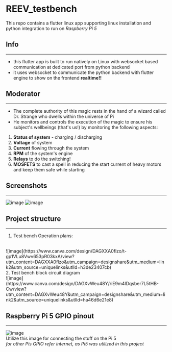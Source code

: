 # REEV_testbench
This repo contains a flutter linux app supporting linux installation and python integration to run on _Raspberry Pi 5_

## Info
---
- this flutter app is built to run natively on Linux with websocket based communication at dedicated port from python backend
- it uses websocket to communicate the python backend with flutter engine to show on the frontend **realtime!!**

## Moderator
---
- The complete authority of this magic rests in the hand of a wizard called Dr. Strange who dwells within the universe of Pi
- He monitors and controls the execution of the magic to ensure his subject's wellbeings (that's us!) by monitoring the following aspects:
1. **Status of system** - charging / discharging
2. **Voltage** of system
3. **Current** flowing through the system
4. **RPM** of the system's engine
5. **Relays** to do the switching!
6. **MOSFETS** to cast a spell in reducing the start current of heavy motors and keep them safe while starting

## Screenshots
---
![image](https://github.com/user-attachments/assets/f0f7766c-f318-4838-8f7a-1a292396da99)
![image](https://github.com/user-attachments/assets/4be850b1-27f8-443a-a5cc-90f9951b10a3)

## Project structure
---
1. Test bench Operation plans:
<br>
![image](https://www.canva.com/design/DAGXXA0flzo/t-gp1VLu8Vwv653pR03kxA/view?utm_content=DAGXXA0flzo&utm_campaign=designshare&utm_medium=link2&utm_source=uniquelinks&utlId=h3de23407cb)
<br>
2. Test bench block circuit diagram
<br>
![image](https://www.canva.com/design/DAGXvWeu48Y/riE9m4IDqsber7L5tHB-Cw/view?utm_content=DAGXvWeu48Y&utm_campaign=designshare&utm_medium=link2&utm_source=uniquelinks&utlId=ha46d6e21e8)

## Raspberry Pi 5 GPIO pinout
---
![image](https://github.com/user-attachments/assets/9db1bf34-d074-4833-85bb-acb80f059bba)
<br> Utilize this image for connecting the stuff on the Pi 5
<br> _for other Pis GPIO refer internet, as Pi5 was utilized in this project_
